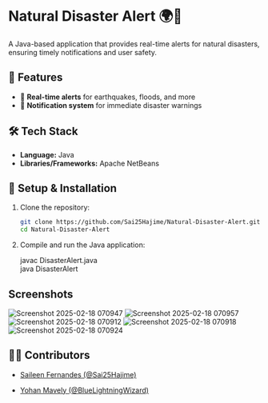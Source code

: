 # Natural Disaster Alert 🌍🚨  

A Java-based application that provides real-time alerts for natural disasters, ensuring timely notifications and user safety.  

## 📌 Features  
- 📡 **Real-time alerts** for earthquakes, floods, and more  
- 🔔 **Notification system** for immediate disaster warnings  

## 🛠️ Tech Stack  
- **Language:** Java  
- **Libraries/Frameworks:** Apache NetBeans  

## 🚀 Setup & Installation  
1. Clone the repository:  
   ```bash
   git clone https://github.com/Sai25Hajime/Natural-Disaster-Alert.git
   cd Natural-Disaster-Alert
2. Compile and run the Java application:
   
   javac DisasterAlert.java  
   java DisasterAlert
   
## Screenshots
![Screenshot 2025-02-18 070947](https://github.com/user-attachments/assets/96aabc64-cce4-441a-8ad9-d81e140dff63)
![Screenshot 2025-02-18 070957](https://github.com/user-attachments/assets/5b6725d1-0319-45a2-a416-8d0ea62dda3a)
![Screenshot 2025-02-18 070912](https://github.com/user-attachments/assets/cf2e82e5-3400-476a-bae4-b0cb5c3335e2)
![Screenshot 2025-02-18 070918](https://github.com/user-attachments/assets/bbbf7680-d413-4cc0-b857-043a7b9c42c2)
![Screenshot 2025-02-18 070924](https://github.com/user-attachments/assets/fe3e0de0-c831-4283-855b-88803e698425)

## 👩‍💻 Contributors  
- [Saileen Fernandes (@Sai25Hajime)](https://github.com/Sai25Hajime)
  
- [Yohan Mavely (@BlueLightningWizard)](https://github.com/BlueLightningWizard)  
